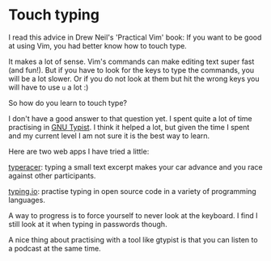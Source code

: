 # Touch typing

I read this advice in Drew Neil's 'Practical Vim' book: If you want to be good
at using Vim, you had better know how to touch type.

It makes a lot of sense. Vim's commands can make editing text super fast (and
fun!).
But if you have to look for the keys to type the commands, you will be a lot
slower.
Or if you do not look at them but hit the wrong keys you will have to use `u` a
lot :)

So how do you learn to touch type?

I don't have a good answer to that question yet. I spent quite a lot of time 
practising in [GNU Typist](http://www.gnu.org/software/gtypist). I think it
helped a lot, but given the time I spent and my current level I am not sure it
is the best way to learn.

Here are two web apps I have tried a little:

[typeracer](http://play.typeracer.com/): typing a small text excerpt makes
your car advance and you race against other participants.

[typing.io](http://typing.io/): practise typing in open source code in a
variety of programming languages.

A way to progress is to force yourself to never look at the keyboard. I find I
still look at it when typing in passwords though.

A nice thing about practising with a tool like gtypist is that you can listen
to a podcast at the same time.

